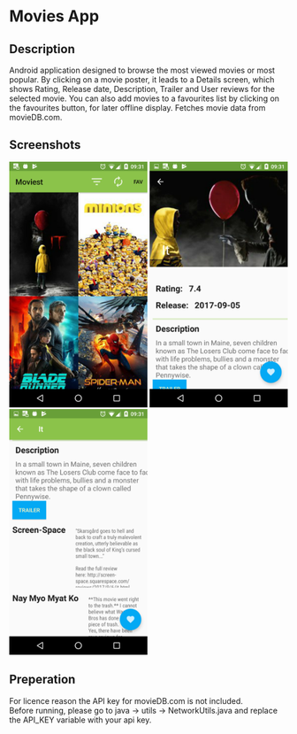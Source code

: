 # Movies App

## Description
Android application designed to browse the most viewed movies or most popular. By clicking on a movie poster,
it leads to a Details screen, which shows Rating, Release date, Description, Trailer and User reviews for
the selected movie. You can also add movies to a favourites list by clicking on the favourites button,
for later offline display. Fetches movie data from movieDB.com.  
## Screenshots
<img src="images/menu.png" height="444" width="250"> <img src="images/details1.png" height="444" width="250"> <img src="images/details2.png" height="444" width="250">
## Preperation
For licence reason the API key for movieDB.com is not included.  
Before running, please go to java -> utils -> NetworkUtils.java and replace the API_KEY variable with your api key.
